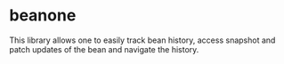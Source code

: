 # beanone

This library allows one to easily track bean history, access snapshot and patch updates of the bean and navigate the history.
